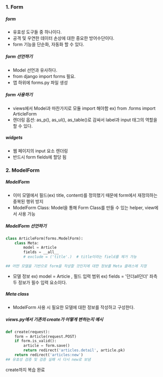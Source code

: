 ### 1. Form

##### form

- 유효성 도구들 중 하나이다.
- 공격 및 우연한 데이터 손상에 대한 중요한 방어수단이다.
- form 기능을 단순화, 자동화 할 수 있다.



##### form 선언하기

- Model 선언과 유사하다.
- from django import forms 필요. 
- 앱 하위에 forms.py 파일 생성 



##### form 사용하기

- views에서 Model과 마찬가지로 모듈 import 해야함 ex) from .forms import ArticleForm
- 렌더링 옵션: as_p(), as_ul(), as_table()로 감싸서 label과 input 태그의 역할을 할 수 있다.



##### widgets

- 웹 페이지의 input 요소 렌더링
- 반드시 form fields에 할당 됨





### 2. ModelForm



##### ModelForm

- 이미 모델에서 필드(ex) title, content)를 정의했기 때문에 form에서 재정의하는 중복된 행위 방지
- ModelForm Class: Model을 통해 Form Class를 만들 수 있는 helper, view에서 사용 가능





##### ModelForm 선언하기

```python
class ArticleForm(forms.ModelForm):
    class Meta:
        model = Article
        fields = __all__
        # exclude = ('title'.)  # title이라는 field를 제거 가능
        
## 어떤 모델을 기반으로 form을 작성할 것인지에 대한 정보를 Meta 클래스에 지정
```

- 모델 정보 ex) model = Article , 필드 입력 범위 ex) fields = '던더all던더'  좌측 두 정보가 필수 입력 요소이다.



##### Meta class

- ModelForm 사용 시 필요한 모델에 대한 정보를 작성하고 구성한다.





##### views.py에서 기존의 create가 어떻게 변하는지 예시

```python
def create(request):
    form = Article(request.POST)
    if form.is_valid():
        article = form.save()
        return redirect('articles.detail', article.pk)
    return redirect('articles:new')
## 유효성 검증 및 검증 실패 시 다시 new로 보냄
```



create까지 복습 완료